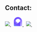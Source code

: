 <h2>Contact:</h2>
<p align='left'>
  <a href="mailto: kacperk7331@gmail.com">
    <img height="30"  src="https://www.svgrepo.com/show/349378/gmail.svg">
  </a>&nbsp;
  <a href="mailto:kacper.kozminski1337@proton.me" target="_blank">
    <img height="30" src="https://github.com/ProtonMail/proton-bridge/blob/master/dist/raw/win%2Blin_icon_256x256.svg">
  </a>&nbsp;
  <a href="https://linkedin.com/in/kacper-koźmiński-8b2079266" target="_blank">
    <img height="30" src="https://raw.githubusercontent.com/UjwalKandi/UjwalKandi/changes-to-readme/svg/linkedin-icon-2.svg">
  </a>&nbsp;
</p>
